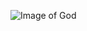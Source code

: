 ![Image of God](https://avatars2.githubusercontent.com/u/25393844?s=400&u=b04e382224b291b33594365813d5106552a38792&v=4)
